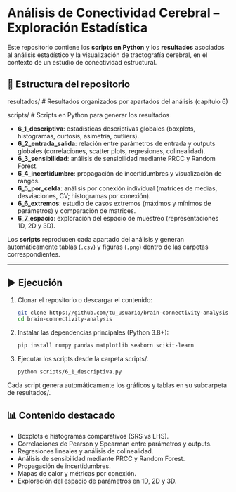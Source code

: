 # Análisis de Conectividad Cerebral – Exploración Estadística

Este repositorio contiene los **scripts en Python** y los **resultados** asociados al análisis estadístico y la visualización de tractografía cerebral, en el contexto de un estudio de conectividad estructural.

## 📂 Estructura del repositorio

resultados/ # Resultados organizados por apartados del análisis (capítulo 6)

scripts/ # Scripts en Python para generar los resultados

- **6_1_descriptiva**: estadísticas descriptivas globales (boxplots, histogramas, curtosis, asimetría, outliers).  
- **6_2_entrada_salida**: relación entre parámetros de entrada y outputs globales (correlaciones, scatter plots, regresiones, colinealidad).  
- **6_3_sensibilidad**: análisis de sensibilidad mediante PRCC y Random Forest.  
- **6_4_incertidumbre**: propagación de incertidumbres y visualización de rangos.  
- **6_5_por_celda**: análisis por conexión individual (matrices de medias, desviaciones, CV; histogramas por conexión).  
- **6_6_extremos**: estudio de casos extremos (máximos y mínimos de parámetros) y comparación de matrices.  
- **6_7_espacio**: exploración del espacio de muestreo (representaciones 1D, 2D y 3D).  

Los **scripts** reproducen cada apartado del análisis y generan automáticamente tablas (`.csv`) y figuras (`.png`) dentro de las carpetas correspondientes.

---

## ▶️ Ejecución

1. Clonar el repositorio o descargar el contenido:  
   ```bash
   git clone https://github.com/tu_usuario/brain-connectivity-analysis.git
   cd brain-connectivity-analysis

2. Instalar las dependencias principales (Python 3.8+):
   ```bash
   pip install numpy pandas matplotlib seaborn scikit-learn

4. Ejecutar los scripts desde la carpeta scripts/.
   ```bash
   python scripts/6_1_descriptiva.py

Cada script genera automáticamente los gráficos y tablas en su subcarpeta de resultados/.

## 📊 Contenido destacado
- Boxplots e histogramas comparativos (SRS vs LHS).
- Correlaciones de Pearson y Spearman entre parámetros y outputs.
- Regresiones lineales y análisis de colinealidad.
- Análisis de sensibilidad mediante PRCC y Random Forest.
- Propagación de incertidumbres.
- Mapas de calor y métricas por conexión.
- Exploración del espacio de parámetros en 1D, 2D y 3D.

